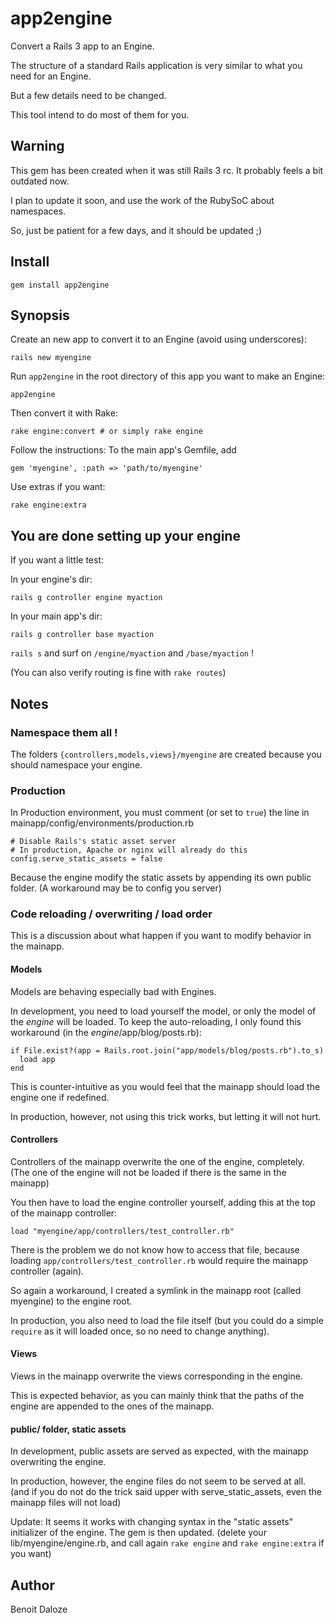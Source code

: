 # app2engine

Convert a Rails 3 app to an Engine.

The structure of a standard Rails application is very similar to what you need for an Engine.

But a few details need to be changed.

This tool intend to do most of them for you.

## Warning

This gem has been created when it was still Rails 3 rc.
It probably feels a bit outdated now.

I plan to update it soon, and use the work of the RubySoC about namespaces.

So, just be patient for a few days, and it should be updated ;)

## Install

    gem install app2engine

## Synopsis

Create an new app to convert it to an Engine (avoid using underscores):

    rails new myengine

Run `app2engine` in the root directory of this app you want to make an Engine:

    app2engine

Then convert it with Rake:

    rake engine:convert # or simply rake engine

Follow the instructions: To the main app's Gemfile, add

    gem 'myengine', :path => 'path/to/myengine'

Use extras if you want:

    rake engine:extra

## You are done setting up your engine

If you want a little test:

In your engine's dir:

    rails g controller engine myaction

In your main app's dir:

    rails g controller base myaction

`rails s` and surf on `/engine/myaction` and `/base/myaction` !

(You can also verify routing is fine with `rake routes`)

## Notes

### Namespace them all !

The folders `{controllers,models,views}/myengine` are created because you should namespace your engine.

### Production

In Production environment, you must comment (or set to `true`) the line in mainapp/config/environments/production.rb

    # Disable Rails's static asset server
    # In production, Apache or nginx will already do this
    config.serve_static_assets = false

Because the engine modify the static assets by appending its own public folder. (A workaround may be to config you server)

### Code reloading / overwriting / load order

This is a discussion about what happen if you want to modify behavior in the mainapp.

#### Models

Models are behaving especially bad with Engines.

In development, you need to load yourself the model, or only the model of the *engine* will be loaded.
To keep the auto-reloading, I only found this workaround (in the *engine*/app/blog/posts.rb):

    if File.exist?(app = Rails.root.join("app/models/blog/posts.rb").to_s)
      load app
    end

This is counter-intuitive as you would feel that the mainapp should load the engine one if redefined.

In production, however, not using this trick works, but letting it will not hurt.

#### Controllers

Controllers of the mainapp overwrite the one of the engine, completely.
(The one of the engine will not be loaded if there is the same in the mainapp)

You then have to load the engine controller yourself, adding this at the top of the mainapp controller:

    load "myengine/app/controllers/test_controller.rb"

There is the problem we do not know how to access that file,
 because loading `app/controllers/test_controller.rb` would require the mainapp controller (again).

So again a workaround, I created a symlink in the mainapp root (called myengine) to the engine root.

In production, you also need to load the file itself (but you could do a simple `require` as it will loaded once, so no need to change anything).

#### Views

Views in the mainapp overwrite the views corresponding in the engine.

This is expected behavior, as you can mainly think that the paths of the engine are appended to the ones of the mainapp.

#### public/ folder, static assets

In development, public assets are served as expected, with the mainapp overwriting the engine.

In production, however, the engine files do not seem to be served at all.
(and if you do not do the trick said upper with serve\_static\_assets, even the mainapp files will not load)

Update:
  It seems it works with changing syntax in the "static assets" initializer of the engine. The gem is then updated.
  (delete your lib/myengine/engine.rb, and call again `rake engine` and `rake engine:extra` if you want)

## Author

Benoit Daloze
